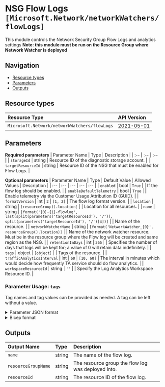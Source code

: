 # NSG Flow Logs `[Microsoft.Network/networkWatchers/flowLogs]`

This module controls the Network Security Group Flow Logs and analytics settings
**Note: this module must be run on the Resource Group where Network Watcher is deployed**

## Navigation

- [Resource types](#Resource-types)
- [Parameters](#Parameters)
- [Outputs](#Outputs)

## Resource types

| Resource Type | API Version |
| :-- | :-- |
| `Microsoft.Network/networkWatchers/flowLogs` | [2021-05-01](https://docs.microsoft.com/en-us/azure/templates/Microsoft.Network/2021-05-01/networkWatchers/flowLogs) |

## Parameters

**Required parameters**
| Parameter Name | Type | Description |
| :-- | :-- | :-- |
| `storageId` | string | Resource ID of the diagnostic storage account. |
| `targetResourceId` | string | Resource ID of the NSG that must be enabled for Flow Logs. |

**Optional parameters**
| Parameter Name | Type | Default Value | Allowed Values | Description |
| :-- | :-- | :-- | :-- | :-- |
| `enabled` | bool | `True` |  | If the flow log should be enabled. |
| `enableDefaultTelemetry` | bool | `True` |  | Enable telemetry via the Customer Usage Attribution ID (GUID). |
| `formatVersion` | int | `2` | `[1, 2]` | The flow log format version. |
| `location` | string | `[resourceGroup().location]` |  | Location for all resources. |
| `name` | string | `[format('{0}-{1}-flowlog', last(split(parameters('targetResourceId'), '/')), split(parameters('targetResourceId'), '/')[4])]` |  | Name of the resource. |
| `networkWatcherName` | string | `[format('NetworkWatcher_{0}', resourceGroup().location)]` |  | Name of the network watcher resource. Must be in the resource group where the Flow log will be created and same region as the NSG. |
| `retentionInDays` | int | `365` |  | Specifies the number of days that logs will be kept for; a value of 0 will retain data indefinitely. |
| `tags` | object | `{object}` |  | Tags of the resource. |
| `trafficAnalyticsInterval` | int | `60` | `[10, 60]` | The interval in minutes which would decide how frequently TA service should do flow analytics. |
| `workspaceResourceId` | string | `''` |  | Specify the Log Analytics Workspace Resource ID. |


### Parameter Usage: `tags`

Tag names and tag values can be provided as needed. A tag can be left without a value.

<details>

<summary>Parameter JSON format</summary>

```json
"tags": {
    "value": {
        "Environment": "Non-Prod",
        "Contact": "test.user@testcompany.com",
        "PurchaseOrder": "1234",
        "CostCenter": "7890",
        "ServiceName": "DeploymentValidation",
        "Role": "DeploymentValidation"
    }
}
```

</details>

<details>

<summary>Bicep format</summary>

```bicep
tags: {
    Environment: 'Non-Prod'
    Contact: 'test.user@testcompany.com'
    PurchaseOrder: '1234'
    CostCenter: '7890'
    ServiceName: 'DeploymentValidation'
    Role: 'DeploymentValidation'
}
```

</details>
<p>

## Outputs

| Output Name | Type | Description |
| :-- | :-- | :-- |
| `name` | string | The name of the flow log. |
| `resourceGroupName` | string | The resource group the flow log was deployed into. |
| `resourceId` | string | The resource ID of the flow log. |
